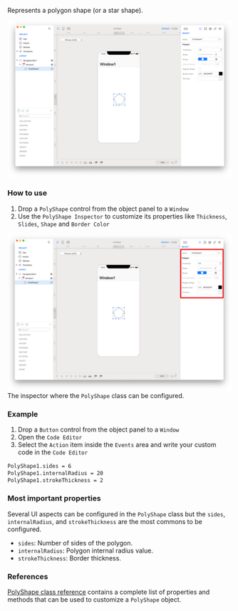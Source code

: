 Represents a polygon shape (or a star shape).

![PolyShape](../images/creo2/polyshape1.png)

### How to use
1. Drop a `PolyShape` control from the object panel to a `Window`
2. Use the `PolyShape Inspector` to customize its properties like `Thickness`, `Slides`, `Shape` and `Border Color`

![`PolyShape` inspector](../images/creo2/polyshape2.png)
The inspector where the `PolyShape` class can be configured.

### Example
1. Drop a `Button` control from the object panel to a `Window`
2. Open the `Code Editor`
3. Select the `Action` item inside the `Events` area and write your custom code in the `Code Editor`
```
PolyShape1.sides = 6
PolyShape1.internalRadius = 20
PolyShape1.strokeThickness = 2
```

### Most important properties
Several UI aspects can be configured in the `PolyShape` class but the `sides`, `internalRadius`, and `strokeThickness` are the most commons to be configured.
- `sides`: Number of sides of the polygon.
- `internalRadius`: Polygon internal radius value.
- `strokeThickness`: Border thickness.

### References
[PolyShape class reference](../classes/PolyShape.html) contains a complete list of properties and methods that can be used to customize a `PolyShape` object.
